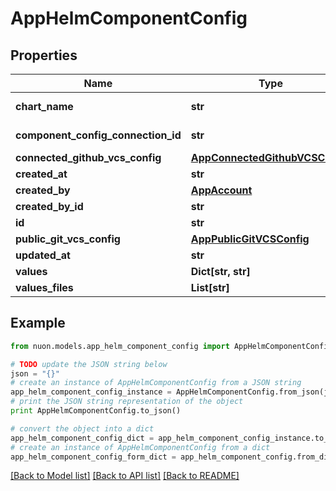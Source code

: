 # AppHelmComponentConfig


## Properties

Name | Type | Description | Notes
------------ | ------------- | ------------- | -------------
**chart_name** | **str** | Helm specific configurations | [optional] 
**component_config_connection_id** | **str** | parent reference | [optional] 
**connected_github_vcs_config** | [**AppConnectedGithubVCSConfig**](AppConnectedGithubVCSConfig.md) |  | [optional] 
**created_at** | **str** |  | [optional] 
**created_by** | [**AppAccount**](AppAccount.md) |  | [optional] 
**created_by_id** | **str** |  | [optional] 
**id** | **str** |  | [optional] 
**public_git_vcs_config** | [**AppPublicGitVCSConfig**](AppPublicGitVCSConfig.md) |  | [optional] 
**updated_at** | **str** |  | [optional] 
**values** | **Dict[str, str]** |  | [optional] 
**values_files** | **List[str]** |  | [optional] 

## Example

```python
from nuon.models.app_helm_component_config import AppHelmComponentConfig

# TODO update the JSON string below
json = "{}"
# create an instance of AppHelmComponentConfig from a JSON string
app_helm_component_config_instance = AppHelmComponentConfig.from_json(json)
# print the JSON string representation of the object
print AppHelmComponentConfig.to_json()

# convert the object into a dict
app_helm_component_config_dict = app_helm_component_config_instance.to_dict()
# create an instance of AppHelmComponentConfig from a dict
app_helm_component_config_form_dict = app_helm_component_config.from_dict(app_helm_component_config_dict)
```
[[Back to Model list]](../README.md#documentation-for-models) [[Back to API list]](../README.md#documentation-for-api-endpoints) [[Back to README]](../README.md)


